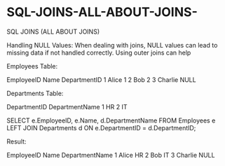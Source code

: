 # SQL-JOINS-ALL-ABOUT-JOINS-
SQL JOINS (ALL ABOUT JOINS)

Handling NULL Values: When dealing with joins, NULL values can lead to missing data if not handled correctly. Using outer joins can help

Employees Table:

EmployeeID	Name	DepartmentID
1			Alice	1
2			Bob		2
3			Charlie	NULL

Departments Table:

DepartmentID	DepartmentName
1				HR
2				IT

SELECT e.EmployeeID, e.Name, d.DepartmentName
FROM Employees e
LEFT JOIN Departments d ON e.DepartmentID = d.DepartmentID;

Result:

EmployeeID	Name	DepartmentName
1			Alice	HR
2			Bob		IT
3			Charlie	NULL

